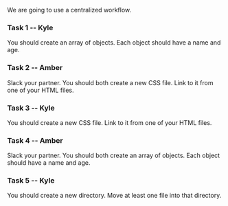 We are going to use a centralized workflow.

### Task 1 -- Kyle
You should create an array of objects. Each object should have a name and age.

### Task 2 -- Amber
Slack your partner. You should both create a new CSS file. Link to it from one of your HTML files.

### Task 3 -- Kyle
You should create a new CSS file. Link to it from one of your HTML files.

### Task 4 -- Amber
Slack your partner. You should both create an array of objects. Each object should have a name and age.

### Task 5 -- Kyle
You should create a new directory. Move at least one file into that directory.
